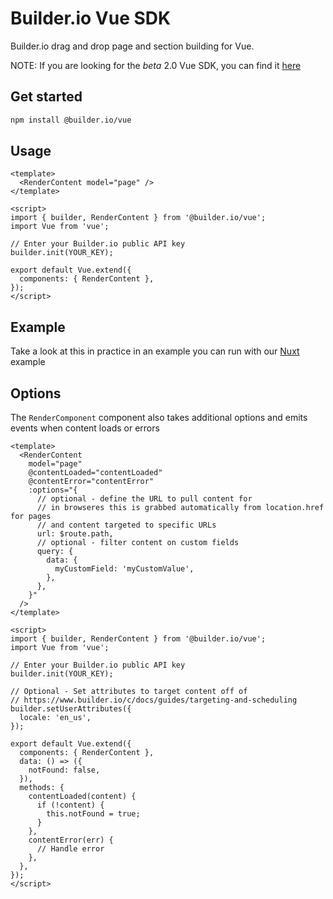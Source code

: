 # Builder.io Vue SDK

Builder.io drag and drop page and section building for Vue.


NOTE: If you are looking for the _beta_ 2.0 Vue SDK, you can find it [here](https://github.com/BuilderIO/builder/tree/main/packages/sdks/output/vue)

## Get started

```bash
npm install @builder.io/vue
```

## Usage

```vue
<template>
  <RenderContent model="page" />
</template>

<script>
import { builder, RenderContent } from '@builder.io/vue';
import Vue from 'vue';

// Enter your Builder.io public API key
builder.init(YOUR_KEY);

export default Vue.extend({
  components: { RenderContent },
});
</script>
```

## Example

Take a look at this in practice in an example you can run with our [Nuxt](../../examples/nuxt) example

## Options

The `RenderComponent` component also takes additional options and emits events when content loads or errors

```vue
<template>
  <RenderContent
    model="page"
    @contentLoaded="contentLoaded"
    @contentError="contentError"
    :options="{
      // optional - define the URL to pull content for
      // in browseres this is grabbed automatically from location.href for pages
      // and content targeted to specific URLs
      url: $route.path,
      // optional - filter content on custom fields
      query: {
        data: {
          myCustomField: 'myCustomValue',
        },
      },
    }"
  />
</template>

<script>
import { builder, RenderContent } from '@builder.io/vue';
import Vue from 'vue';

// Enter your Builder.io public API key
builder.init(YOUR_KEY);

// Optional - Set attributes to target content off of
// https://www.builder.io/c/docs/guides/targeting-and-scheduling
builder.setUserAttributes({
  locale: 'en_us',
});

export default Vue.extend({
  components: { RenderContent },
  data: () => ({
    notFound: false,
  }),
  methods: {
    contentLoaded(content) {
      if (!content) {
        this.notFound = true;
      }
    },
    contentError(err) {
      // Handle error
    },
  },
});
</script>
```
